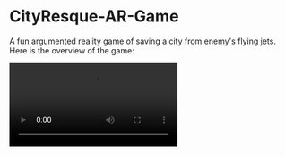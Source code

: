 # CityResque-AR-Game

A fun argumented reality game of saving a city from enemy's flying jets.
Here is the overview of the game:

![Demo of Game](DemoVideo.mp4)
